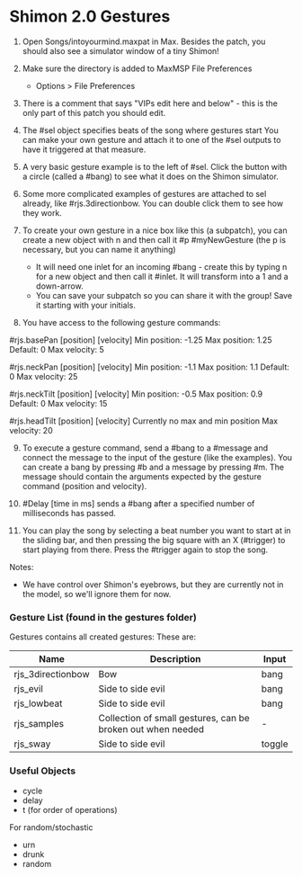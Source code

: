 # Shimon 2.0 Gestures

1. Open Songs/intoyourmind.maxpat in Max. Besides the patch, you should also see a simulator window of a tiny Shimon! 

2. Make sure the directory is added to MaxMSP File Preferences
 	- Options > File Preferences

3. There is a comment that says "VIPs edit here and below" - this is the only part of this patch you should edit. 

4. The #sel object specifies beats of the song where gestures start
You can make your own gesture and attach it to one of the #sel outputs to have it triggered at that measure. 

5. A very basic gesture example is to the left of #sel. Click the button with a circle (called a #bang) to see what it does on the Shimon simulator.

6. Some more complicated examples of gestures are attached to sel already, like #rjs.3directionbow. You can double click them to see how they work. 

7. To create your own gesture in a nice box like this (a subpatch), you can create a new object with n and then call it #p #myNewGesture (the p is necessary, but you can name it anything)
	- It will need one inlet for an incoming #bang - create this by typing n for a new object and then call it #inlet. It will transform into a 1 and a down-arrow. 
	- You can save your subpatch so you can share it with the group! Save it starting with your initials. 

8. You have access to the following gesture commands:

#rjs.basePan [position] [velocity]
Min position: -1.25
Max position: 1.25
Default: 0
Max velocity: 5

#rjs.neckPan [position] [velocity]
Min position: -1.1
Max position: 1.1
Default: 0
Max velocity: 25

#rjs.neckTilt [position] [velocity]
Min position: -0.5
Max position: 0.9
Default: 0
Max velocity: 15

#rjs.headTilt [position] [velocity]
Currently no max and min position
Max velocity: 20

9. To execute a gesture command, send a #bang to a #message and connect the message to the input of the gesture (like the examples). You can create a bang by pressing #b and a message by pressing #m. The message should contain the arguments expected by the gesture command (position and velocity). 

10. #Delay [time in ms] sends a #bang after a specified number of milliseconds has passed. 

11. You can play the song by selecting a beat number you want to start at in the sliding bar, and then pressing the big square with an X (#trigger) to start playing from there. Press the #trigger again to stop the song. 


Notes:

- We have control over Shimon's eyebrows, but they are currently not in the model, so we'll ignore them for now. 



### Gesture List (found in the gestures folder)
Gestures contains all created gestures:
These are:

| Name| Description | Input |
| --------------	|----------------	|---------------- |
| rjs_3directionbow     	| Bow            	|bang  |
| rjs_evil     	| Side to side evil       	| bang |
| rjs_lowbeat     	| Side to side evil       	| bang |
| rjs_samples     	| Collection of small gestures, can be broken out when needed     	| - |
| rjs_sway     	| Side to side evil       	| toggle |


### Useful Objects
- cycle
- delay
- t (for order of operations)

For random/stochastic
- urn
- drunk
- random
